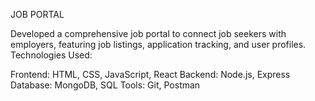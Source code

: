  JOB PORTAL
 
 Developed a comprehensive job portal to connect job seekers with employers, featuring job listings, application tracking, and user profiles.
 Technologies Used:

Frontend: HTML, CSS, JavaScript, React 
Backend: Node.js, Express
Database: MongoDB, SQL
Tools: Git, Postman
